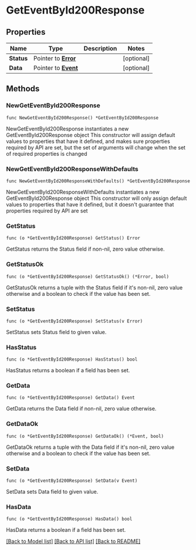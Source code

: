 # GetEventById200Response

## Properties

Name | Type | Description | Notes
------------ | ------------- | ------------- | -------------
**Status** | Pointer to [**Error**](Error.md) |  | [optional] 
**Data** | Pointer to [**Event**](Event.md) |  | [optional] 

## Methods

### NewGetEventById200Response

`func NewGetEventById200Response() *GetEventById200Response`

NewGetEventById200Response instantiates a new GetEventById200Response object
This constructor will assign default values to properties that have it defined,
and makes sure properties required by API are set, but the set of arguments
will change when the set of required properties is changed

### NewGetEventById200ResponseWithDefaults

`func NewGetEventById200ResponseWithDefaults() *GetEventById200Response`

NewGetEventById200ResponseWithDefaults instantiates a new GetEventById200Response object
This constructor will only assign default values to properties that have it defined,
but it doesn't guarantee that properties required by API are set

### GetStatus

`func (o *GetEventById200Response) GetStatus() Error`

GetStatus returns the Status field if non-nil, zero value otherwise.

### GetStatusOk

`func (o *GetEventById200Response) GetStatusOk() (*Error, bool)`

GetStatusOk returns a tuple with the Status field if it's non-nil, zero value otherwise
and a boolean to check if the value has been set.

### SetStatus

`func (o *GetEventById200Response) SetStatus(v Error)`

SetStatus sets Status field to given value.

### HasStatus

`func (o *GetEventById200Response) HasStatus() bool`

HasStatus returns a boolean if a field has been set.

### GetData

`func (o *GetEventById200Response) GetData() Event`

GetData returns the Data field if non-nil, zero value otherwise.

### GetDataOk

`func (o *GetEventById200Response) GetDataOk() (*Event, bool)`

GetDataOk returns a tuple with the Data field if it's non-nil, zero value otherwise
and a boolean to check if the value has been set.

### SetData

`func (o *GetEventById200Response) SetData(v Event)`

SetData sets Data field to given value.

### HasData

`func (o *GetEventById200Response) HasData() bool`

HasData returns a boolean if a field has been set.


[[Back to Model list]](../README.md#documentation-for-models) [[Back to API list]](../README.md#documentation-for-api-endpoints) [[Back to README]](../README.md)


